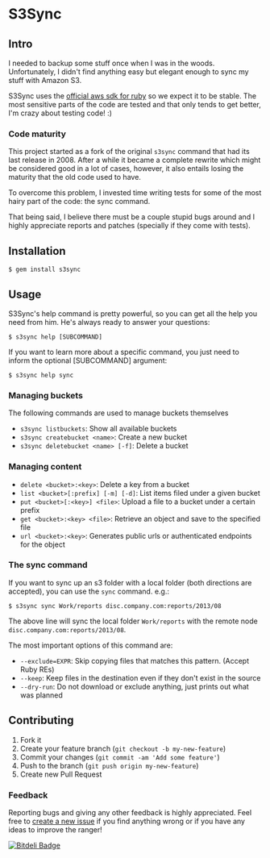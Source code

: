 # S3Sync

## Intro

I needed to backup some stuff once when I was in the woods. Unfortunately, I
didn't find anything easy but elegant enough to sync my stuff with Amazon S3.

S3Sync uses the [official aws sdk for ruby](https://github.com/aws/aws-sdk-ruby)
so we expect it to be stable. The most sensitive parts of the code are tested
and that only tends to get better, I'm crazy about testing code! :)

### Code maturity

This project started as a fork of the original `s3sync` command that had its
last release in 2008. After a while it became a complete rewrite which might be
considered good in a lot of cases, however, it also entails losing the maturity
that the old code used to have.

To overcome this problem, I invested time writing tests for some of the most
hairy part of the code: the sync command.

That being said, I believe there must be a couple stupid bugs around and I
highly appreciate reports and patches (specially if they come with tests).

## Installation

    $ gem install s3sync

## Usage

S3Sync's help command is pretty powerful, so you can get all the help you need
from him. He's always ready to answer your questions:

    $ s3sync help [SUBCOMMAND]

If you want to learn more about a specific command, you just need to inform
the optional [SUBCOMMAND] argument:

    $ s3sync help sync

### Managing buckets

The following commands are used to manage buckets themselves

* `s3sync listbuckets`: Show all available buckets
* `s3sync createbucket <name>`: Create a new bucket
* `s3sync deletebucket <name> [-f]`: Delete a bucket

### Managing content

* `delete <bucket>:<key>`: Delete a key from a bucket
* `list <bucket>[:prefix] [-m] [-d]`: List items filed under a given bucket
* `put <bucket>[:<key>] <file>`: Upload a file to a bucket under a certain prefix
* `get <bucket>:<key> <file>`: Retrieve an object and save to the specified file
* `url <bucket>:<key>`: Generates public urls or authenticated endpoints for the object

### The sync command

If you want to sync up an s3 folder with a local folder (both directions are
accepted), you can use the `sync` command. e.g.:

    $ s3sync sync Work/reports disc.company.com:reports/2013/08

The above line will sync the local folder `Work/reports` with the remote node
`disc.company.com:reports/2013/08`.

The most important options of this command are:

* `--exclude=EXPR`: Skip copying files that matches this pattern. (Accept Ruby REs)
* `--keep`: Keep files in the destination even if they don't exist in the source
* `--dry-run`: Do not download or exclude anything, just prints out what was planned

## Contributing

1. Fork it
2. Create your feature branch (`git checkout -b my-new-feature`)
3. Commit your changes (`git commit -am 'Add some feature'`)
4. Push to the branch (`git push origin my-new-feature`)
5. Create new Pull Request

### Feedback

Reporting bugs and giving any other feedback is highly appreciated. Feel free
to [create a new issue](https://github.com/clarete/s3sync/issues/new) if you
find anything wrong or if you have any ideas to improve the ranger!


[![Bitdeli Badge](https://d2weczhvl823v0.cloudfront.net/clarete/s3sync/trend.png)](https://bitdeli.com/free "Bitdeli Badge")

